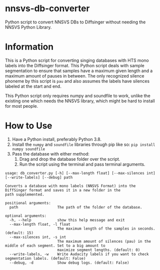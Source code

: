 # nnsvs-db-converter
 Python script to convert NNSVS DBs to Diffsinger without needing the NNSVS Python Library.
# Information
 This is a Python script for converting singing databases with HTS mono labels into the Diffsinger format. This Python script deals with sample segmentation to ensure that samples have a maximum given length and a maximum amount of pauses in between. The only recognized silence phoneme by this script is `pau` and also assumes the labels have silences labeled at the start and end.
 
 This Python script only requires numpy and soundfile to work, unlike the existing one which needs the NNSVS library, which might be hard to install for most people.
# How to Use
 1. Have a Python install, preferably Python 3.8.
 2. Install the `numpy` and `soundfile` libraries through pip like so:
 ```pip install numpy soundfile```
 3. Pass the database with either method:
    1. Drag and drop the database folder over the script.
    2. Run the script using the terminal and pass terminal arguments.
    
```
usage: db_converter.py [-h] [--max-length float] [--max-silences int] [--write-labels] [--debug] path

Converts a database with mono labels (NNSVS Format) into the DiffSinger format and saves it in a new folder in the
path supplemented.

positional arguments:
  path                  The path of the folder of the database.

optional arguments:
  -h, --help            show this help message and exit
  --max-length float, -l float
                        The maximum length of the samples in seconds. (default: 15)
  --max-silences int, -s int
                        The maximum amount of silences (pau) in the middle of each segment. Set to a big amount to
                        maximize segment lengths. (default: 0)
  --write-labels, -w    Write Audacity labels if you want to check segmentation labels. (default: False)
  --debug, -d           Show debug logs. (default: False)
```